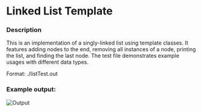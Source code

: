 # Linked List Template
### Description
This is an implementation of a singly-linked list using template classes. It features adding nodes to the end, removing all instances of a node, printing the list,
and finding the last node. The test file demonstrates example usages with different data types.

Format: ./listTest.out

### Example output:

![Output](https://i.imgur.com/l24jC7z.png)
